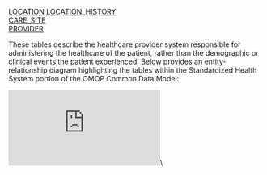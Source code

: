 [LOCATION](https://github.com/OHDSI/CommonDataModel/wiki/LOCATION) 
[LOCATION_HISTORY](https://github.com/OHDSI/CommonDataModel/wiki/LOCATION_HISTORY)  
[CARE_SITE](https://github.com/OHDSI/CommonDataModel/wiki/CARE_SITE)  
[PROVIDER](https://github.com/OHDSI/CommonDataModel/wiki/PROVIDER)      

These tables describe the healthcare provider system responsible for administering the healthcare of the patient, rather than the demographic or clinical events the patient experienced.
Below provides an entity-relationship diagram highlighting the tables within the Standardized Health System portion of the OMOP Common Data Model:

![Health system tables entity-relationship diagram](http://www.ohdsi.org/web/wiki/lib/exe/fetch.php?w=800&tok=82724f&media=documentation:cdm:standard_health_system_data_tables.png)\
  